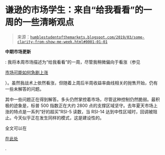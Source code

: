 <!--yml

分类：未分类

日期：2024-05-18 02:31:23

-->

# 谦逊的市场学生：来自“给我看看”的一周的一些清晰观点

> 来源：[`humblestudentofthemarkets.blogspot.com/2019/03/some-clarity-from-show-me-week.html#0001-01-01`](https://humblestudentofthemarkets.blogspot.com/2019/03/some-clarity-from-show-me-week.html#0001-01-01)

**中期市场更新**

: 我将本周市场描述为“给我看看”的一周，尽管我稍微偏向于看涨（参见

[市场可能如何急剧上涨](https://humblestudentofthemarkets.com/2019/03/24/how-the-market-could-melt-up/)

）。虽然我战术上依然看涨，但随着上周后半周收益率曲线相关的抛售开始，仍有一些未解答的问题。

其中一些问题正在得到解答。多头仍然掌控着市场，尽管这种控制仍然脆弱。最积极的迹象是，标普 500 指数正在大约 2800 点的支撑区域坚守。去年夏天市场上涨的特点是一系列“好的超买”RSI-5 读数，当 RSI-14 达到中性区域时，回调被阻止。今天似乎正在发生同样的模式，这是建设性的。

全文可以在

[在此处](https://humblestudentofthemarkets.com/2019/03/27/some-clarity-from-a-show-me-week/)

.

